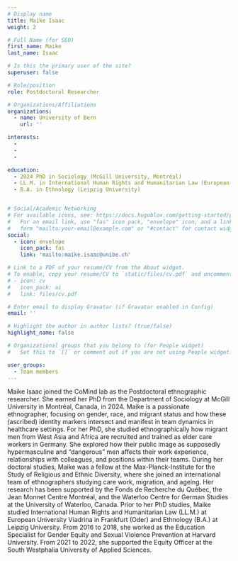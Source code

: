 ```yaml
---
# Display name
title: Maike Isaac
weight: 2

# Full Name (for SEO)
first_name: Maike
last_name: Isaac

# Is this the primary user of the site?
superuser: false

# Role/position
role: Postdoctoral Researcher

# Organizations/Affiliations
organizations:
  - name: University of Bern
    url: ''

interests:
  - 
  - 
  - 

education:
  - 2024 PhD in Sociology (McGill University, Montréal)
  - LL.M. in International Human Rights and Humanitarian Law (European University Viadrina, Frankfurt Oder)
  - B.A. in Ethnology (Leipzig University)


# Social/Academic Networking
# For available icons, see: https://docs.hugoblox.com/getting-started/page-builder/#icons
#   For an email link, use "fas" icon pack, "envelope" icon, and a link in the
#   form "mailto:your-email@example.com" or "#contact" for contact widget.
social:
  - icon: envelope
    icon_pack: fas
    link: 'mailto:maike.isaac@unibe.ch'

# Link to a PDF of your resume/CV from the About widget.
# To enable, copy your resume/CV to `static/files/cv.pdf` and uncomment the lines below.
# - icon: cv
#   icon_pack: ai
#   link: files/cv.pdf

# Enter email to display Gravatar (if Gravatar enabled in Config)
email: ''

# Highlight the author in author lists? (true/false)
highlight_name: false

# Organizational groups that you belong to (for People widget)
#   Set this to `[]` or comment out if you are not using People widget.

user_groups:
  - Team members
---
```

Maike Isaac joined the CoMind lab as the Postdoctoral ethnographic researcher. She earned her PhD from the Department of Sociology at McGill University in Montréal, Canada, in 2024. Maike is a passionate ethnographer, focusing on gender, race, and migrant status and how these (ascribed) identity markers intersect and manifest in team dynamics in healthcare settings. For her PhD, she studied ethnographically how migrant men from West Asia and Africa are recruited and trained as elder care workers in Germany. She explored how their public image as supposedly hypermasculine and “dangerous” men affects their work experience, relationships with colleagues, and positions within their teams. During her doctoral studies, Maike was a fellow at the Max-Planck-Institute for the Study of Religious and Ethnic Diversity, where she joined an international team of ethnographers studying care work, migration, and ageing. Her research has been supported by the Fonds de Recherche du Québec, the Jean Monnet Centre Montréal, and the Waterloo Centre for German Studies at the University of Waterloo, Canada. Prior to her PhD studies, Maike studied International Human Rights and Humanitarian Law (LL.M.) at European University Viadrina in Frankfurt (Oder) and Ethnology (B.A.) at Leipzig University. From 2016 to 2018, she worked as the Education Specialist for Gender Equity and Sexual Violence Prevention at Harvard University. From 2021 to 2022, she supported the Equity Officer at the South Westphalia University of Applied Sciences.
